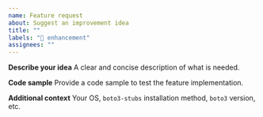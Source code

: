 ```yaml
---
name: Feature request
about: Suggest an improvement idea
title: ""
labels: "🚀 enhancement"
assignees: ""
---
```


**Describe your idea**
A clear and concise description of what is needed.

**Code sample**
Provide a code sample to test the feature implementation.

**Additional context**
Your OS, `boto3-stubs` installation method, `boto3` version, etc.
